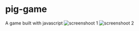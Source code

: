 # pig-game
A game built with javascript
![screenshoot 1](Screenshot.jpg)
![screenshoot 2](Screenshot2.jpg)
